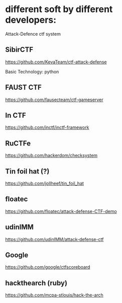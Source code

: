 # different soft by different developers:

Attack-Defence ctf system

## SibirCTF

https://github.com/KevaTeam/ctf-attack-defense

Basic Technology: python

## FAUST CTF

https://github.com/fausecteam/ctf-gameserver

## In CTF

https://github.com/inctf/inctf-framework

## RuCTFe

https://github.com/hackerdom/checksystem

## Tin foil hat (?)

https://github.com/jollheef/tin_foil_hat

## floatec

https://github.com/floatec/attack-defense-CTF-demo

## udinIMM

https://github.com/udinIMM/attack-defense-ctf

## Google

https://github.com/google/ctfscoreboard

## hackthearch (ruby)

https://github.com/mcpa-stlouis/hack-the-arch